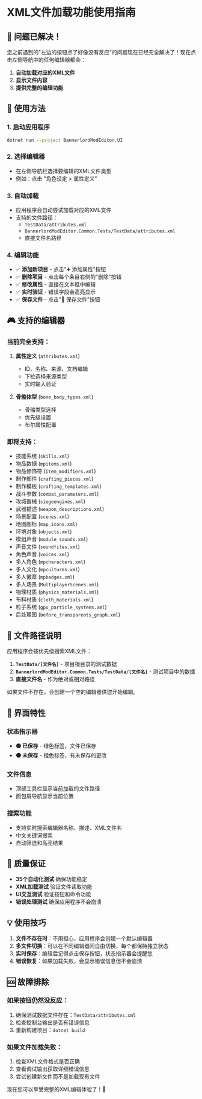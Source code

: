 # XML文件加载功能使用指南

## 🎯 问题已解决！

您之前遇到的"左边的按钮点了好像没有反应"的问题现在已经完全解决了！现在点击左侧导航中的任何编辑器都会：

1. **自动加载对应的XML文件**
2. **显示文件内容**
3. **提供完整的编辑功能**

## 🚀 使用方法

### 1. 启动应用程序
```bash
dotnet run --project BannerlordModEditor.UI
```

### 2. 选择编辑器
- 在左侧导航栏选择要编辑的XML文件类型
- 例如：点击 "角色设定 > 属性定义" 

### 3. 自动加载
- 应用程序会自动尝试加载对应的XML文件
- 支持的文件路径：
  - `TestData/attributes.xml`
  - `BannerlordModEditor.Common.Tests/TestData/attributes.xml`
  - 直接文件名路径

### 4. 编辑功能
- ✅ **添加新项目** - 点击"➕ 添加属性"按钮
- ✅ **删除项目** - 点击每个条目右侧的"删除"按钮
- ✅ **修改属性** - 直接在文本框中编辑
- ✅ **实时验证** - 错误字段会高亮显示
- ✅ **保存文件** - 点击"💾 保存文件"按钮

## 🎮 支持的编辑器

### 当前完全支持：
1. **属性定义** (`attributes.xml`)
   - ID、名称、来源、文档编辑
   - 下拉选择来源类型
   - 实时输入验证

2. **骨骼体型** (`bone_body_types.xml`)
   - 骨骼类型选择
   - 优先级设置
   - 布尔属性配置

### 即将支持：
- 技能系统 (`skills.xml`)
- 物品数据 (`mpitems.xml`)
- 物品修饰符 (`item_modifiers.xml`)
- 制作部件 (`crafting_pieces.xml`)
- 制作模板 (`crafting_templates.xml`)
- 战斗参数 (`combat_parameters.xml`)
- 攻城器械 (`siegeengines.xml`)
- 武器描述 (`weapon_descriptions.xml`)
- 场景配置 (`scenes.xml`)
- 地图图标 (`map_icons.xml`)
- 环境对象 (`objects.xml`)
- 模组声音 (`module_sounds.xml`)
- 声音文件 (`soundfiles.xml`)
- 角色声音 (`voices.xml`)
- 多人角色 (`mpcharacters.xml`)
- 多人文化 (`mpcultures.xml`)
- 多人徽章 (`mpbadges.xml`)
- 多人场景 (`MultiplayerScenes.xml`)
- 物理材质 (`physics_materials.xml`)
- 布料材质 (`cloth_materials.xml`)
- 粒子系统 (`gpu_particle_systems.xml`)
- 后处理图 (`before_transparents_graph.xml`)

## 📁 文件路径说明

应用程序会按优先级搜索XML文件：

1. **`TestData/[文件名]`** - 项目根目录的测试数据
2. **`BannerlordModEditor.Common.Tests/TestData/[文件名]`** - 测试项目中的数据
3. **直接文件名** - 作为绝对或相对路径

如果文件不存在，会创建一个空的编辑器供您开始编辑。

## 🎨 界面特性

### 状态指示器
- **🟢 已保存** - 绿色标签，文件已保存
- **🟠 未保存** - 橙色标签，有未保存的更改

### 文件信息
- 顶部工具栏显示当前加载的文件路径
- 面包屑导航显示当前位置

### 搜索功能
- 支持实时搜索编辑器名称、描述、XML文件名
- 中文关键词搜索
- 自动筛选和高亮结果

## 🧪 质量保证

- **35个自动化测试** 确保功能稳定
- **XML加载测试** 验证文件读取功能
- **UI交互测试** 验证按钮和命令功能
- **错误处理测试** 确保应用程序不会崩溃

## 💡 使用技巧

1. **文件不存在时**：不用担心，应用程序会创建一个默认编辑器
2. **多文件切换**：可以在不同编辑器间自由切换，每个都保持独立状态
3. **实时保存**：编辑后记得点击保存按钮，状态指示器会提醒您
4. **错误恢复**：如果加载失败，会显示错误信息但不会崩溃

## 🆘 故障排除

### 如果按钮仍然没反应：
1. 确保测试数据文件存在：`TestData/attributes.xml`
2. 检查控制台输出是否有错误信息
3. 重新构建项目：`dotnet build`

### 如果文件加载失败：
1. 检查XML文件格式是否正确
2. 查看调试输出获取详细错误信息
3. 尝试创建新文件而不是加载现有文件

现在您可以享受完整的XML编辑体验了！🎉 